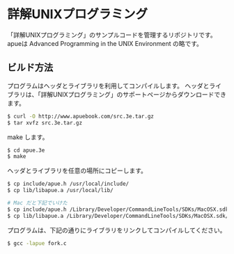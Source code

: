 # 詳解UNIXプログラミング

「詳解UNIXプログラミング」のサンプルコードを管理するリポジトリです。
apueは Advanced Programming in the UNIX Environment の略です。

## ビルド方法

プログラムはヘッダとライブラリを利用してコンパイルします。
ヘッダとライブラリは、「詳解UNIXプログラミング」のサポートページからダウンロードできます。

```sh
$ curl -O http://www.apuebook.com/src.3e.tar.gz
$ tar xvfz src.3e.tar.gz
```

make します。

```sh
$ cd apue.3e
$ make
```

ヘッダとライブラリを任意の場所にコピーします。

```sh
$ cp include/apue.h /usr/local/include/
$ cp lib/libapue.a /usr/local/lib/

# Mac だと下記でいけた
$ cp include/apue.h /Library/Developer/CommandLineTools/SDKs/MacOSX.sdk/usr/include/
$ cp lib/libapue.a /Library/Developer/CommandLineTools/SDKs/MacOSX.sdk/usr/lib/
```

プログラムは、下記の通りにライブラリをリンクしてコンパイルしてください。

```sh
$ gcc -lapue fork.c
```
